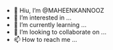 - 👋 Hiu, I’m @MAHEENKANNOOZ
- 👀 I’m interested in ...
- 🌱 I’m currently learning ...
- 💞️ I’m looking to collaborate on ...
- 📫 How to reach me ...

<!---
MAHEENKANNOOZ/MAHEENKANNOOZ is a ✨ special ✨ repository because its `README.md` (this file) appears on your GitHub profile.
You can click the Preview link to take a look at your changes.
--->

